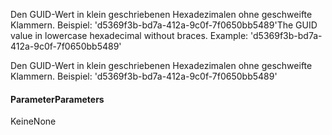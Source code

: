 <span data-ttu-id="bc503-p101">Den GUID-Wert in klein geschriebenen Hexadezimalen ohne geschweifte Klammern. Beispiel: 'd5369f3b-bd7a-412a-9c0f-7f0650bb5489'</span><span class="sxs-lookup"><span data-stu-id="bc503-p101">The GUID value in lowercase hexadecimal without braces. Example: 'd5369f3b-bd7a-412a-9c0f-7f0650bb5489'</span></span>



Den GUID-Wert in klein geschriebenen Hexadezimalen ohne geschweifte Klammern. Beispiel: 'd5369f3b-bd7a-412a-9c0f-7f0650bb5489'

#### <a name="parameters"></a><span data-ttu-id="bc503-107">Parameter</span><span class="sxs-lookup"><span data-stu-id="bc503-107">Parameters</span></span>
<span data-ttu-id="bc503-108">Keine</span><span class="sxs-lookup"><span data-stu-id="bc503-108">None</span></span>


